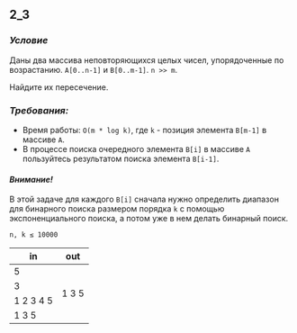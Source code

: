 ## 2_3
### *Условие*
Даны два массива неповторяющихся целых чисел, упорядоченные по возрастанию. 
`A[0..n-1]` и `B[0..m-1]`. `n >> m`. 

Найдите их пересечение.

### *Требования:*
* Время работы: `O(m * log k)`, где 
`k` - позиция элемента `B[m-1]` в массиве `A`.
* В процессе поиска очередного элемента `B[i]` 
в массиве `A` пользуйтесь результатом поиска элемента `B[i-1]`.

#### _Внимание!_ 
В этой задаче для каждого `B[i]` сначала нужно 
определить диапазон для бинарного поиска размером
порядка `k` с помощью экспоненциального поиска, 
а потом уже в нем делать бинарный поиск.

`n, k ≤ 10000`

<table>
    <thead>
        <tr>
            <th>in</th>
            <th>out</th>
        </tr>
    </thead>
    <tbody>
        <tr>
            <td>5</td>
            <td rowspan="4">1 3 5</td>
        </tr>
        <tr>
            <td>3</td>
        </tr>
        <tr>
            <td>1 2 3 4 5</td>
        </tr>
        <tr>
            <td>1 3 5</td>
        </tr>
    </tbody>
</table>